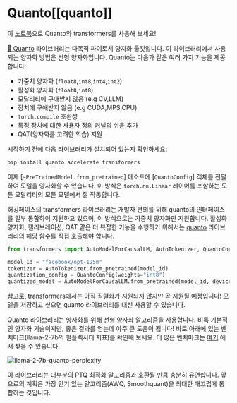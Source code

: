 <!--Copyright 2024 The HuggingFace Team. All rights reserved.

Licensed under the Apache License, Version 2.0 (the "License"); you may not use this file except in compliance with
the License. You may obtain a copy of the License at

http://www.apache.org/licenses/LICENSE-2.0

Unless required by applicable law or agreed to in writing, software distributed under the License is distributed on
an "AS IS" BASIS, WITHOUT WARRANTIES OR CONDITIONS OF ANY KIND, either express or implied. See the License for the
specific language governing permissions and limitations under the License.

⚠️ Note that this file is in Markdown but contain specific syntax for our doc-builder (similar to MDX) that may not be
rendered properly in your Markdown viewer.

-->

# Quanto[[quanto]]

<Tip>

이 [노트북](https://colab.research.google.com/drive/16CXfVmtdQvciSh9BopZUDYcmXCDpvgrT?usp=sharing)으로 Quanto와 transformers를 사용해 보세요!

</Tip>


[🤗 Quanto](https://github.com/huggingface/optimum-quanto) 라이브러리는 다목적 파이토치 양자화 툴킷입니다. 이 라이브러리에서 사용되는 양자화 방법은 선형 양자화입니다. Quanto는 다음과 같은 여러 가지 기능을 제공합니다:

- 가중치 양자화 (`float8`,`int8`,`int4`,`int2`)
- 활성화 양자화 (`float8`,`int8`)
- 모달리티에 구애받지 않음 (e.g CV,LLM)
- 장치에 구애받지 않음 (e.g CUDA,MPS,CPU)
- `torch.compile` 호환성
- 특정 장치에 대한 사용자 정의 커널의 쉬운 추가
- QAT(양자화를 고려한 학습) 지원
<!-- Add link to the blogpost -->

시작하기 전에 다음 라이브러리가 설치되어 있는지 확인하세요:

```bash
pip install quanto accelerate transformers
```

이제 [`~PreTrainedModel.from_pretrained`] 메소드에 [`QuantoConfig`] 객체를 전달하여 모델을 양자화할 수 있습니다. 이 방식은 `torch.nn.Linear` 레이어를 포함하는 모든 모달리티의 모든 모델에서 잘 작동합니다.

허깅페이스의 transformers 라이브러리는 개발자 편의를 위해 quanto의 인터페이스를 일부 통합하여 지원하고 있으며, 이 방식으로는 가중치 양자화만 지원합니다. 활성화 양자화, 캘리브레이션, QAT 같은 더 복잡한 기능을 수행하기 위해서는 [quanto](https://github.com/huggingface/optimum-quanto) 라이브러리의 해당 함수를 직접 호출해야 합니다.

```py
from transformers import AutoModelForCausalLM, AutoTokenizer, QuantoConfig

model_id = "facebook/opt-125m"
tokenizer = AutoTokenizer.from_pretrained(model_id)
quantization_config = QuantoConfig(weights="int8")
quantized_model = AutoModelForCausalLM.from_pretrained(model_id, device_map="cuda:0", quantization_config=quantization_config)
```

참고로, transformers에서는 아직 직렬화가 지원되지 않지만 곧 지원될 예정입니다! 
모델을 저장하고 싶으면 quanto 라이브러리를 대신 사용할 수 있습니다.

Quanto 라이브러리는 양자화를 위해 선형 양자화 알고리즘을 사용합니다. 비록 기본적인 양자화 기술이지만, 좋은 결과를 얻는데 아주 큰 도움이 됩니다! 바로 아래에 있는 벤치마크(llama-2-7b의 펄플렉서티 지표)를 확인해 보세요. 더 많은 벤치마크는 [여기](https://github.com/huggingface/quanto/tree/main/bench/generation) 에서 찾을 수 있습니다.

<div class="flex gap-4">
  <div>
    <img class="rounded-xl" src="https://huggingface.co/datasets/huggingface/documentation-images/resolve/main/quantization/NousResearch-Llama-2-7b-hf_Perplexity.png" alt="llama-2-7b-quanto-perplexity" />
  </div>
</div>

이 라이브러리는 대부분의 PTQ 최적화 알고리즘과 호환될 만큼 충분히 유연합니다. 앞으로의 계획은 가장 인기 있는 알고리즘(AWQ, Smoothquant)을 최대한 매끄럽게 통합하는 것입니다.